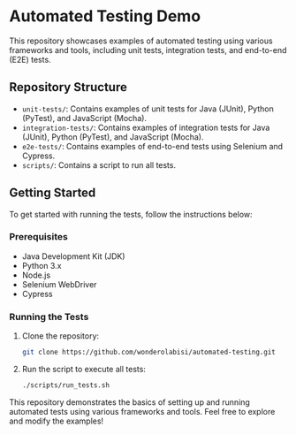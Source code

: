 # Automated Testing Demo

This repository showcases examples of automated testing using various frameworks and tools, including unit tests, integration tests, and end-to-end (E2E) tests.

## Repository Structure

- `unit-tests/`: Contains examples of unit tests for Java (JUnit), Python (PyTest), and JavaScript (Mocha).
- `integration-tests/`: Contains examples of integration tests for Java (JUnit), Python (PyTest), and JavaScript (Mocha).
- `e2e-tests/`: Contains examples of end-to-end tests using Selenium and Cypress.
- `scripts/`: Contains a script to run all tests.

## Getting Started

To get started with running the tests, follow the instructions below:

### Prerequisites

- Java Development Kit (JDK)
- Python 3.x
- Node.js
- Selenium WebDriver
- Cypress

### Running the Tests

1. Clone the repository:
    ```sh
    git clone https://github.com/wonderolabisi/automated-testing.git
    ```

2. Run the script to execute all tests:
    ```sh
    ./scripts/run_tests.sh
    ```


This repository demonstrates the basics of setting up and running automated tests using various frameworks and tools. Feel free to explore and modify the examples!
